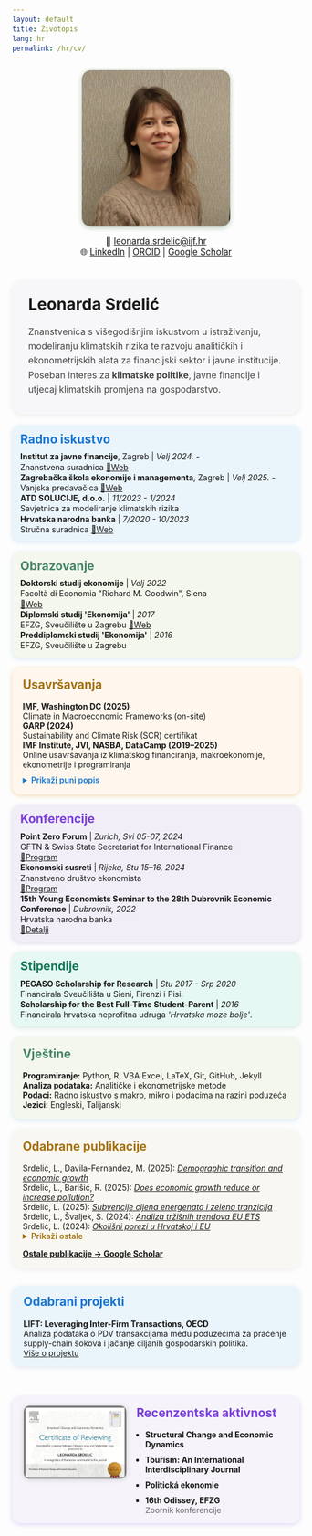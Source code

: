 ```yaml
---
layout: default
title: Životopis
lang: hr
permalink: /hr/cv/
---
```


<div style="display:flex; flex-wrap:wrap; gap:2.5rem; align-items:center; margin-bottom:1.3em;">
  <div style="flex:1 1 250px; min-width:200px; text-align:center;">
    <img src="/assets/IMG_1517_LS.jpg" alt="Leonarda Srdelic" style="width: 74%; max-width: 260px; border-radius: 16px; box-shadow:0 2px 10px #b4c9b6;">
    <div style="margin-top:0.8em; font-size:1.1em;">
      📧 <a href="mailto:leonarda.srdelic@ijf.hr">leonarda.srdelic@ijf.hr</a><br>
      🌐 
      <a href="https://www.linkedin.com/in/leonarda-srdelic-a2348217a/" target="_blank">LinkedIn</a> |
      <a href="https://orcid.org/0000-0002-4079-8198" target="_blank">ORCID</a> |
      <a href="https://scholar.google.com" target="_blank">Google Scholar</a>
    </div>
  </div>
  <div style="flex:2 1 420px; min-width:270px;">
    <div style="background:#f7f7fa; border-radius:18px; padding:1.8em 2em 1.1em 2em; box-shadow:0 2px 8px #e7ece7;">
      <h1 style="margin-top:0;">Leonarda Srdelić</h1>
      <p style="font-size:1.13em; color:#444; line-height:1.6;">
        Znanstvenica s višegodišnjim iskustvom u istraživanju, modeliranju klimatskih rizika te razvoju analitičkih i ekonometrijskih alata za financijski sektor i javne institucije.
        Poseban interes za <b>klimatske politike</b>, javne financije i utjecaj klimatskih promjena na gospodarstvo.
      </p>
    </div>
  </div>
</div>


<div style="display:flex; flex-wrap:wrap; gap:2.2em; margin-bottom:2.2em;">

<div style="display:flex; flex-wrap:wrap; gap:1.3em; margin-bottom:1.3em;">

<!-- BLOK Radno iskustvo -->
<div style="flex:1 1 350px; min-width:270px; background:#eaf4fb; border-radius:14px; padding:0.8em 1em; box-shadow:0 2px 8px #d7e5f5; line-height:1.3;">
  <h2 style="margin-top:0; color:#1976d2; margin-bottom:0.4em;">Radno iskustvo</h2>
  <b>Institut za javne financije</b>, Zagreb | <i>Velj 2024. -</i><br>
  Znanstvena suradnica
  <a href="https://www.ijf.hr/hr" target="_blank">🔗Web</a><br>
  <b>Zagrebačka škola ekonomije i managementa</b>, Zagreb | <i>Velj 2025. -</i><br>
  Vanjska predavačica
  <a href="https://www.zsem.hr/" target="_blank">🔗Web</a><br>
  <b>ATD SOLUCIJE, d.o.o.</b> | <i>11/2023 - 1/2024</i><br>
  Savjetnica za modeliranje klimatskih rizika<br>
  <b>Hrvatska narodna banka</b> | <i>7/2020 - 10/2023</i><br>
  Stručna suradnica
  <a href="https://www.hnb.hr/en/home" target="_blank">🔗Web</a>
</div>

<!-- BLOK Obrazovanje -->
<div style="flex:1 1 350px; min-width:270px; background:#f4f7ed; border-radius:14px; padding:0.8em 1em; box-shadow:0 2px 8px #d7e5f5; line-height:1.3;">
  <h2 style="margin-top:0; color:#468669; margin-bottom:0.4em;">Obrazovanje</h2>
  <b>Doktorski studij ekonomije</b> | <i>Velj 2022</i><br>
  Facoltà di Economia "Richard M. Goodwin", Siena<br>
  <a href="https://www.unisi.it/" target="_blank">🔗Web</a><br>
  <b>Diplomski studij 'Ekonomija'</b> | <i>2017</i><br>
  EFZG, Sveučilište u Zagrebu <a href="https://www.efzg.unizg.hr/en" target="_blank">🔗Web</a><br>
  <b>Preddiplomski studij 'Ekonomija'</b> | <i>2016</i><br>
  EFZG, Sveučilište u Zagrebu
</div>

<!-- BLOK Usavršavanja -->
<div style="flex:1 1 350px; min-width:270px; background:#fff7ed; border-radius:14px; padding:1.2em 1.3em; box-shadow:0 2px 8px #f2d7b0;">
  <h2 style="margin-top:0; color:#a47213;">Usavršavanja</h2>
  <div><b>IMF, Washington DC (2025)</b><br>Climate in Macroeconomic Frameworks (on-site)</div>
  <div><b>GARP (2024)</b><br>Sustainability and Climate Risk (SCR) certifikat</div>
  <div><b>IMF Institute, JVI, NASBA, DataCamp (2019–2025)</b><br>Online usavršavanja iz klimatskog financiranja, makroekonomije, ekonometrije i programiranja</div>
  <details>
    <summary style="cursor:pointer; color:#1976d2; font-weight:600; margin-top:0.7em;">Prikaži puni popis</summary>
    <div style="margin-top:0.8em;">
      <b>IMF Institute for Capacity Development (ICD), Online Courses (2025):</b>
      <ul>
        <li>Inclusive Growth - Fiscal Policy</li>
        <li>Projecting Public Debt - The Public Debt Dynamics Tool</li>
      </ul>
      <b>IMF: Macroeconomics of Climate Change (2022–2023):</b>
      <ul>
        <li>Green Public Finance</li>
        <li>Climate Risks for the Financial Sector</li>
        <li>Economics of Adaptation</li>
        <li>Transitioning to Net-zero</li>
        <li>Mitigation Strategies</li>
        <li>Science, Economics, and Policies</li>
      </ul>
      <b>Output Decomposition and Forecasting (2022)</b><br>
      Irina Panovska, Croatian Science Foundation<br>
      <b>Joint Vienna Institute (IMF), Online Courses (2020–2022):</b>
      <ul>
        <li>Balance of Payments and International Investment Position Statistics</li>
        <li>Macroeconomic Forecasting</li>
        <li>Foreign Direct Investment Policies</li>
        <li>Macroeconomic Diagnostics</li>
        <li>Econometric Modelling and Forecasting</li>
        <li>Financial Programming and Policies, Part 2: Program Design</li>
        <li>Financial Programming and Policies, Part 1: Macroeconomic Accounts & Analysis</li>
      </ul>
      <b>NASBA (2020):</b>
      <ul>
        <li>Learning VBA in Excel</li>
      </ul>
      <b>DataCamp & LinkedIn Learning (2019):</b>
      <ul>
        <li>Learning the R Tidyverse</li>
        <li>Introduction to Data Science</li>
        <li>Programming Foundations: Fundamentals</li>
        <li>Python Essential Training</li>
      </ul>
    </div>
  </details>
</div>


<div style="display:flex; flex-wrap:wrap; gap:1.3em; margin-bottom:1.3em;">

<!-- BLOK Konferencije -->
<div style="flex:1 1 330px; min-width:240px; background:#f1eef8; border-radius:14px; padding:0.8em 1em; box-shadow:0 2px 8px #ddd3e5; line-height:1.3;">
  <h2 style="margin-top:0; color:#7b3fd9; margin-bottom:0.4em;">Konferencije</h2>
  <b>Point Zero Forum</b> | <i>Zurich, Svi 05-07, 2024</i><br>
  GFTN & Swiss State Secretariat for International Finance<br>
  <a href="https://www.pointzeroforum.com/programme/2025-themes" target="_blank">🔗Program</a><br>
  <b>Ekonomski susreti</b> | <i>Rijeka, Stu 15–16, 2024</i><br>
  Znanstveno društvo ekonomista<br>
  <a href="https://zde.hr/wp-content/uploads/2024/11/Program_Ekonomski-susreti_2024-1.pdf" target="_blank">🔗Program</a><br>
  <b>15th Young Economists Seminar to the 28th Dubrovnik Economic Conference</b> | <i>Dubrovnik, 2022</i><br>
  Hrvatska narodna banka<br>
  <a href="https://www.hnb.hr/en/-/the-15th-young-economists-seminar" target="_blank">🔗Detalji</a>
</div>

<!-- BLOK Stipendije -->
<div style="flex:1 1 330px; min-width:240px; background:#e6f8f3; border-radius:14px; padding:0.8em 1em; box-shadow:0 2px 8px #d3e5dd; line-height:1.3;">
  <h2 style="margin-top:0; color:#137859; margin-bottom:0.4em;">Stipendije</h2>
  <b>PEGASO Scholarship for Research</b> | <i>Stu 2017 - Srp 2020</i><br>
  Financirala Sveučilišta u Sieni, Firenzi i Pisi.<br>
  <b>Scholarship for the Best Full-Time Student-Parent</b> | <i>2016</i><br>
  Financirala hrvatska neprofitna udruga <i>'Hrvatska moze bolje'</i>.
</div>


<!-- BLOK Vještine -->
<div style="flex:1 1 330px; min-width:240px; background:#f4f7ed; border-radius:14px; padding:1.2em 1.3em; box-shadow:0 2px 8px #d7e5f5;">
  <h2 style="margin-top:0; color:#468669;">Vještine</h2>
  <div><b>Programiranje:</b> Python, R, VBA Excel, LaTeX, Git, GitHub, Jekyll</div>
  <div><b>Analiza podataka:</b> Analitičke i ekonometrijske metode</div>
  <div><b>Podaci:</b> Radno iskustvo s makro, mikro i podacima na razini poduzeća</div>
  <div><b>Jezici:</b> Engleski, Talijanski</div>
</div>


<!-- DVA BLOKA JEDNO PORED DRUGOG -->
<div style="display:flex; flex-wrap:wrap; gap:2.2em; margin-bottom:2.5em;">

  <!-- BLOK: Odabrane publikacije -->
  <div style="flex:1 1 410px; min-width:300px; background:#f9f7f1; border-radius:16px; padding:1.2em 1.3em; box-shadow:0 2px 12px #eee;">
    <h2 style="margin-top:0; color:#a47213;">Odabrane publikacije</h2>
    <div>Srdelić, L., Davila-Fernandez, M. (2025): <a href="https://doi.org/10.1093/cje/beaf014" target="_blank"><i>Demographic transition and economic growth</i></a></div>
    <div>Srdelić, L., Barišić, R. (2025): <a href="https://doi.org/10.17818/EMIP/2025/9" target="_blank"><i>Does economic growth reduce or increase pollution?</i></a></div>
    <div>Srdelić, L. (2025): <a href="https://doi.org/10.3326/ao.2025.142" target="_blank"><i>Subvencije cijena energenata i zelena tranzicija</i></a></div>
    <div>Srdelić, L., Švaljek, S. (2024): <a href="https://zde.hr/wp-content/uploads/2024/11/13.-Analiza-trzisnih-trendova-europskog-sustava-trgovanja-dozvolama-za-emisije-staklenickih-plinova-2.pdf" target="_blank"><i>Analiza tržišnih trendova EU ETS</i></a></div>
    <div>Srdelić, L. (2024): <a href="https://doi.org/10.3326/ao.2024.139" target="_blank"><i>Okolišni porezi u Hrvatskoj i EU</i></a></div>
    <details>
      <summary style="cursor:pointer; color:#a47213; font-weight:600;">Prikaži ostale</summary>
      <div>Srdelić, L. (2024): <a href="https://www.ngfs.net/system/files/2025-01/NGFS_Climate%20macroeconomic%20modelling%20handbook_v2_0.pdf" target="_blank"><i>Climate macroeconomic modelling handbook</i></a></div>
      <div>Srdelić, L. (2024): <a href="https://doi.org/10.15291/oec.4433" target="_blank"><i>Tranzicijski rizici klimatskih promjena</i></a></div>
      <div>Srdelić, L. (2024): <a href="https://doi.org/10.15291/oec.4434" target="_blank"><i>Makroekonomija klimatskih promjena</i></a></div>
      <div>Srdelić, L., Davila-Fernandez, M. (2024): <a href="https://doi.org/10.1016/j.strueco.2023.10.018" target="_blank"><i>International trade and economic growth in Croatia</i></a></div>
    </details>
    <div style="margin-top:1em;">
      <a href="https://scholar.google.com/citations?user=EH07ckMAAAAJ&hl=en" target="_blank"><b>Ostale publikacije → Google Scholar</b></a>
    </div>
  </div>

  <!-- BLOK: Odabrani projekti -->
  <div style="flex:1 1 370px; min-width:260px; background:#eaf4fb; border-radius:14px; padding:1.1em 1.4em; box-shadow:0 2px 10px #e2e6ee;">
    <h2 style="margin-top:0; color:#1976d2;">Odabrani projekti</h2>
    <b>LIFT: Leveraging Inter-Firm Transactions, OECD</b><br>
    Analiza podataka o PDV transakcijama među poduzećima za praćenje supply-chain šokova i jačanje ciljanih gospodarskih politika.<br>
    <a href="https://www.oecd.org/en/about/projects/leveraging-inter-firm-transactions.html#:~:text=LIFT%20co-ordinates%20an%20international%20network%20of%20national%20administrations%2C,in%20using%20firm-to-firm%20transaction%20data%20for%20policy%20research." target="_blank" style="font-size:0.98em;">Više o projektu</a>
  </div>
</div>

<!-- BLOK: Recenzentska aktivnost (ISPOD) -->
<div style="background:#f6f3fa; border-radius:14px; padding:1.1em 1.4em; box-shadow:0 2px 8px #ded4f7; margin-bottom:2em; display:flex; align-items:flex-start; gap:1.3em; flex-wrap:wrap;">
  <!-- Slika certifikata -->
  <div style="flex:0 0 180px; max-width:200px;">
    <img src="/assets/recenzije.png" alt="Certifikat za recenzentski rad" style="width:100%; border-radius:10px; box-shadow:0 1px 8px #ccc;">
  </div>
  <!-- Popis časopisa -->
  <div style="flex:1 1 220px; min-width:190px;">
    <h2 style="margin-top:0; color:#7b3fd9;">Recenzentska aktivnost</h2>
    <ul style="margin-bottom:0; padding-left:1.1em;">
      <li><b>Structural Change and Economic Dynamics</b></li>
      <li style="margin-top:0.7em;"><b>Tourism: An International Interdisciplinary Journal</b></li>
      <li style="margin-top:0.7em;"><b>Politická ekonomie</b></li>
      <li style="margin-top:0.7em;"><b>16th Odissey, EFZG</b>
        <br>
        <span style="color:#666; font-size:0.98em;">Zbornik konferencije</span>
      </li>
    </ul>
  </div>
</div>

